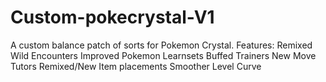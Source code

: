# Custom-pokecrystal-V1
A custom balance patch of sorts for Pokemon Crystal. 
Features:
  Remixed Wild Encounters
  Improved Pokemon Learnsets
  Buffed Trainers
  New Move Tutors
  Remixed/New Item placements
  Smoother Level Curve
  
